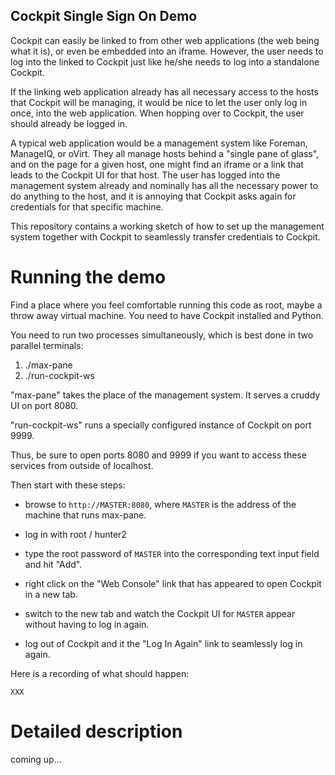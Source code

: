 Cockpit Single Sign On Demo
---------------------------

Cockpit can easily be linked to from other web applications (the web
being what it is), or even be embedded into an iframe.  However, the
user needs to log into the linked to Cockpit just like he/she needs to
log into a standalone Cockpit.

If the linking web application already has all necessary access to the
hosts that Cockpit will be managing, it would be nice to let the user
only log in once, into the web application.  When hopping over to
Cockpit, the user should already be logged in.

A typical web application would be a management system like Foreman,
ManageIQ, or oVirt.  They all manage hosts behind a "single pane of
glass", and on the page for a given host, one might find an iframe or
a link that leads to the Cockpit UI for that host.  The user has
logged into the management system already and nominally has all the
necessary power to do anything to the host, and it is annoying that
Cockpit asks again for credentials for that specific machine.


This repository contains a working sketch of how to set up the
management system together with Cockpit to seamlessly transfer
credentials to Cockpit.

# Running the demo

Find a place where you feel comfortable running this code as root,
maybe a throw away virtual machine.  You need to have Cockpit
installed and Python.

You need to run two processes simultaneously, which is best done in
two parallel terminals:

 1) ./max-pane
 2) ./run-cockpit-ws

"max-pane" takes the place of the management system.  It serves a
cruddy UI on port 8080.

"run-cockpit-ws" runs a specially configured instance of Cockpit on
port 9999.

Thus, be sure to open ports 8080 and 9999 if you want to access these
services from outside of localhost.

Then start with these steps:

 - browse to `http://MASTER:8080`, where `MASTER` is the address of
   the machine that runs max-pane.

 - log in with root / hunter2

 - type the root password of `MASTER` into the corresponding text
   input field and hit "Add".

 - right click on the "Web Console" link that has appeared to open
   Cockpit in a new tab.

 - switch to the new tab and watch the Cockpit UI for `MASTER` appear
   without having to log in again.

 - log out of Cockpit and it the "Log In Again" link to seamlessly log
   in again.

Here is a recording of what should happen:

    XXX

# Detailed description

coming up...
